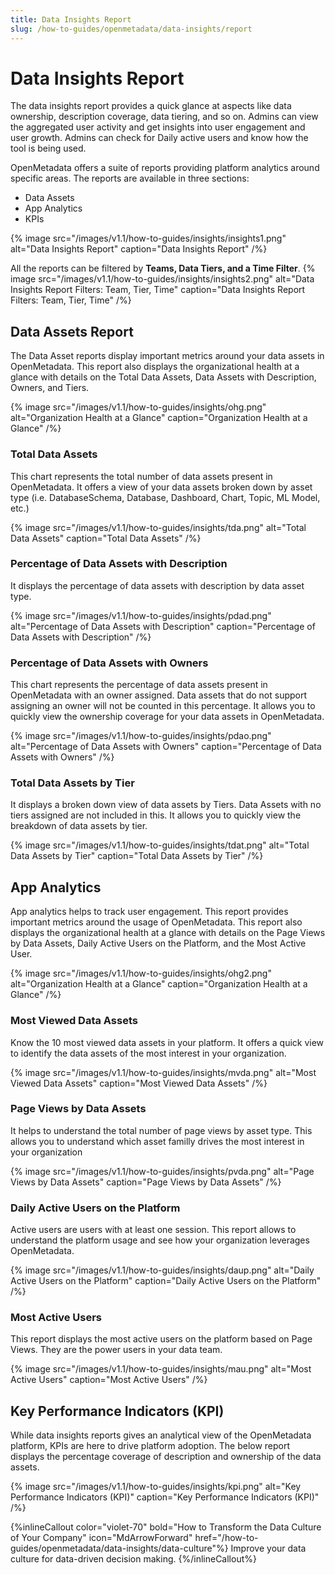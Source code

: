 ```yaml
---
title: Data Insights Report
slug: /how-to-guides/openmetadata/data-insights/report
---
```


# Data Insights Report

The data insights report provides a quick glance at aspects like data ownership, description coverage, data tiering, and so on. Admins can view the aggregated user activity and get insights into user engagement and user growth. Admins can check for Daily active users and know how the tool is being used.

OpenMetadata offers a suite of reports providing platform analytics around specific areas. The reports are available in three sections:
- Data Assets
- App Analytics
- KPIs

{% image
src="/images/v1.1/how-to-guides/insights/insights1.png"
alt="Data Insights Report"
caption="Data Insights Report"
/%}

All the reports can be filtered by **Teams, Data Tiers, and a Time Filter**.
{% image
src="/images/v1.1/how-to-guides/insights/insights2.png"
alt="Data Insights Report Filters: Team, Tier, Time"
caption="Data Insights Report Filters: Team, Tier, Time"
/%}

## Data Assets Report
The Data Asset reports display important metrics around your data assets in OpenMetadata. This report also displays the organizational health at a glance with details on the Total Data Assets, Data Assets with Description, Owners, and Tiers.

{% image
src="/images/v1.1/how-to-guides/insights/ohg.png"
alt="Organization Health at a Glance"
caption="Organization Health at a Glance"
/%}

### Total Data Assets

This chart represents the total number of data assets present in OpenMetadata. It offers a view of your data assets broken down by asset type (i.e. DatabaseSchema, Database, Dashboard, Chart, Topic, ML Model, etc.)

{% image
src="/images/v1.1/how-to-guides/insights/tda.png"
alt="Total Data Assets"
caption="Total Data Assets"
/%}

### Percentage of Data Assets with Description

It displays the percentage of data assets with description by data asset type.

{% image
src="/images/v1.1/how-to-guides/insights/pdad.png"
alt="Percentage of Data Assets with Description"
caption="Percentage of Data Assets with Description"
/%}

### Percentage of Data Assets with Owners

This chart represents the percentage of data assets present in OpenMetadata with an owner assigned. Data assets that do not support assigning an owner will not be counted in this percentage. It allows you to quickly view the ownership coverage for your data assets in OpenMetadata.

{% image
src="/images/v1.1/how-to-guides/insights/pdao.png"
alt="Percentage of Data Assets with Owners"
caption="Percentage of Data Assets with Owners"
/%}

### Total Data Assets by Tier

It displays a broken down view of data assets by Tiers. Data Assets with no tiers assigned are not included in this. It allows you to quickly view the breakdown of data assets by tier.

{% image
src="/images/v1.1/how-to-guides/insights/tdat.png"
alt="Total Data Assets by Tier"
caption="Total Data Assets by Tier"
/%}

## App Analytics

App analytics helps to track user engagement. This report provides important metrics around the usage of OpenMetadata. This report also displays the organizational health at a glance with details on the Page Views by Data Assets, Daily Active Users on the Platform, and the Most Active User.

{% image
src="/images/v1.1/how-to-guides/insights/ohg2.png"
alt="Organization Health at a Glance"
caption="Organization Health at a Glance"
/%}

### Most Viewed Data Assets

Know the 10 most viewed data assets in your platform. It offers a quick view to identify the data assets of the most interest in your organization.

{% image
src="/images/v1.1/how-to-guides/insights/mvda.png"
alt="Most Viewed Data Assets"
caption="Most Viewed Data Assets"
/%}

### Page Views by Data Assets

It helps to understand the total number of page views by asset type. This allows you to understand which asset familly drives the most interest in your organization

{% image
src="/images/v1.1/how-to-guides/insights/pvda.png"
alt="Page Views by Data Assets"
caption="Page Views by Data Assets"
/%}

### Daily Active Users on the Platform

Active users are users with at least one session. This report allows to understand the platform usage and see how your organization leverages OpenMetadata.

{% image
src="/images/v1.1/how-to-guides/insights/daup.png"
alt="Daily Active Users on the Platform"
caption="Daily Active Users on the Platform"
/%}

### Most Active Users

This report displays the most active users on the platform based on Page Views. They are the power users in your data team.

{% image
src="/images/v1.1/how-to-guides/insights/mau.png"
alt="Most Active Users"
caption="Most Active Users"
/%}

## Key Performance Indicators (KPI)

While data insights reports gives an analytical view of the OpenMetadata platform, KPIs are here to drive platform adoption. The below report displays the percentage coverage of description and ownership of the data assets.

{% image
src="/images/v1.1/how-to-guides/insights/kpi.png"
alt="Key Performance Indicators (KPI)"
caption="Key Performance Indicators (KPI)"
/%}

{%inlineCallout
  color="violet-70"
  bold="How to Transform the Data Culture of Your Company"
  icon="MdArrowForward"
  href="/how-to-guides/openmetadata/data-insights/data-culture"%}
  Improve your data culture for data-driven decision making.
{%/inlineCallout%}